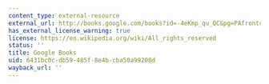 ```yaml
---
content_type: external-resource
external_url: http://books.google.com/books?id=-4eKmp_qu_QC&pg=PAfrontcover
has_external_license_warning: true
license: https://en.wikipedia.org/wiki/All_rights_reserved
status: ''
title: Google Books
uid: 6431bc0c-db59-485f-8e4b-cba50a99208d
wayback_url: ''
---
```


